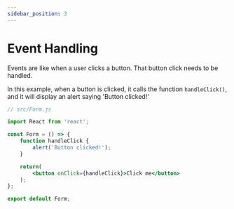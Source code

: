 ```yaml
---
sidebar_position: 3
---
```

# Event Handling

Events are like when a user clicks a button. That button click needs to be handled.

In this example, when a button is clicked, it calls the function `handleClick()`, and it will display an alert saying 'Button clicked!'

```jsx
// src/Form.js

import React from 'react';

const Form = () => {
    function handleClick {
        alert('Button clicked!');
    }

    return(
        <button onClick={handleClick}>Click me</button>
    );
};

export default Form;
```